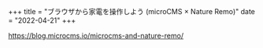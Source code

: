 +++
title = "ブラウザから家電を操作しよう (microCMS × Nature Remo)"
date = "2022-04-21"
+++

<https://blog.microcms.io/microcms-and-nature-remo/>
